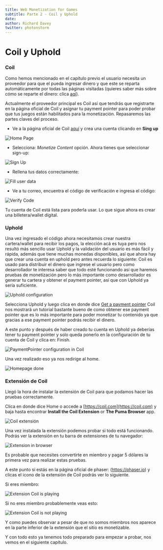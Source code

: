 ```yaml
---
title: Web Monetization for Games
subtitle: Parte 2 - Coil y Uphold
date: 
author: Richard Davey
twitter: photonstorm
---
```


# Coil y Uphold

### Coil

Como hemos mencionado en el capítulo previo el usuario necesita un proveedor para que el pueda ingresar dinero y que este se reparta automáticamente por todas las páginas visitadas (quieres saber más sobre cómo se reparte el dinero: clica [aqí](https://help.coil.com/docs/general-info/intro-to-coil/index.html#how-is-coil-different-from-other-membership-services-like-patreon-and-flattr)). 

Actualmente el proveedor principal es Coil así que tendrás que registrarte en la página oficial de Coil y asignar tu payment pointer para poder probar que tus juegos están habilitados para la monetización. Repasaremos las partes claves del proceso. 

- Ve a la página oficial de Coil [aquí](https://coil.com/) y crea una cuenta clicando en **Sing up**

![Home Page](../img/part2/1-homepage.png)

- Selecciona:  _Monetize Content_ opción. Ahora tienes que seleccionar sign-up:

![Sign Up](../img/part2/2-signup_to_monetize.png)

- Rellena tus datos correctamente:

![Fill user data](../img/part2/3-fill_user_data.png)

- Ve a tu correo, encuentra el código de verificación e ingresa el código:

![Verify Code](../img/part2/4-verify_code.png)

Tu cuenta de Coil está lista para poderla usar. Lo que sigue ahora es crear una billetera/wallet dígital.

### Uphold

Una vez ingresado el código ahora necesitamos crear nuestra cartera/wallet para recibir los pagos, la elección acá es tuya pero nos resultó más sencillo usar Uphold y la validación del usuario es más fácil y rápida, además que tiene muchas monedas disponibles, así que ahora hay que crear una cuenta en uphold pero antes recuerda lo siguiente: Coil es usado para distribuir el dinero que ingrese el usuario pero como desarrollador te interesa saber que todo esté funcionando así que haremos pruebas de monetización pero lo más importante como desarrollador es generar tu cartera y obtener el payment pointer, así que con Uphold ya sería suficiente.

![Uphold configuration](../img/part2/5-coil_uphold_configuration.png)

Selecciona Uphold y luego clica en donde dice [Get a payment pointer](https://help.coil.com/docs/monetize/wallets/uphold/index.html) Coil nos mostrará un tutorial bastante bueno de como obtener ese payment pointer que es lo más importante para poder monetizar tu contenido ya que gracias a ese payment pointer podrás recibir el dinero.

A este punto y después de haber creado tu cuenta en Uphold ya deberías tener tu payment pointer y solo queda ponerlo en la configuración de tu cuenta de Coil y clica en: Finish.

![PaymentPointer configuration in Coil](../img/part2/6-paymentpointer_config.png)

Una vez realizado eso ya nos redirige al home.

![Homepage done](../img/part2/7-homepage_done.png)

### Extensión de Coil

Llegó la hora de instalar la extensión de Coil para que podamos hacer las pruebas correctamente.

Clica en donde dice Home o accede a [https://coil.com](https://coil.com) y baja hasta encontrar **Install the Coil Extension**  or **The Puma Browser** app.

![Coil extensión](../img/part2/8-coil_extension.png)

Una vez instalada la extensión podemos probar si todo está funcionando.
Podrás ver la extensión en tu barra de extensiones de tu navegador: 

![Extension in browser](../img/part2/8-extension_toolbar.png)

Es probable que necesites convertirte en miembro y pagar 5 dólares la primera vez para realizar estas pruebas.

A este punto si estás en la página oficial de phaser: (https://phaser.io) y clicas el icono de la extensión de Coil podrás ver lo siguiente.

Si eres miembro:

![Extension Coil is playing](../img/part2/9-coil_is_playing.png)

Si no eres miembro probablemente veas esto: 

![Extension Coil is not playing](../img/part2/10-coil_is_not_playing.png)

Y como puedes observar a pesar de que no somos miembros nos aparece en la parte inferior de la extensión que el sitio es monetizable.

Y con todo esto ya tenemos todo preparado para empezar a probar, nos vemos en el siguiente capítulo.
